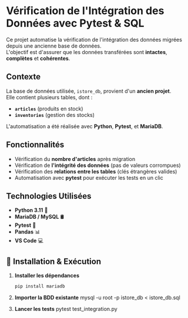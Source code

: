 # Vérification de l'Intégration des Données avec Pytest & SQL

Ce projet automatise la vérification de l'intégration des données migrées depuis une ancienne base de données.  
L'objectif est d'assurer que les données transférées sont **intactes**, **complètes** et **cohérentes**.

## Contexte
La base de données utilisée, `istore_db`, provient d'un **ancien projet**.  
Elle contient plusieurs tables, dont :
- **`articles`** (produits en stock)
- **`inventories`** (gestion des stocks)

L'automatisation a été réalisée avec **Python**, **Pytest**, et **MariaDB**.

## Fonctionnalités
 - Vérification du **nombre d'articles** après migration  
 - Vérification de **l'intégrité des données** (pas de valeurs corrompues)  
 - Vérification des **relations entre les tables** (clés étrangères valides)  
 - Automatisation avec **pytest** pour exécuter les tests en un clic  

## Technologies Utilisées
- **Python 3.11** 🐍
- **MariaDB / MySQL** 🛢️
- **Pytest** 🧪
- **Pandas** 📊
- **VS Code** 💻

## 🔧 Installation & Exécution
1. **Installer les dépendances**
   ```bash
   pip install mariadb

2. **Importer la BDD existante**
mysql -u root -p istore_db < istore_db.sql

3. **Lancer les tests**
pytest test_integration.py


